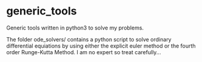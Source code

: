 # generic_tools
Generic tools written in python3 to solve my problems.

The folder ode_solvers/ contains a python script to solve ordinary differential equiations by using either the explicit euler method or the fourth order Runge-Kutta Method. I am no expert so treat carefully...
